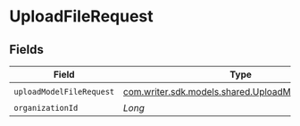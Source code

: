 # UploadFileRequest


## Fields

| Field                                                                                                | Type                                                                                                 | Required                                                                                             | Description                                                                                          |
| ---------------------------------------------------------------------------------------------------- | ---------------------------------------------------------------------------------------------------- | ---------------------------------------------------------------------------------------------------- | ---------------------------------------------------------------------------------------------------- |
| `uploadModelFileRequest`                                                                             | [com.writer.sdk.models.shared.UploadModelFileRequest](../../models/shared/UploadModelFileRequest.md) | :heavy_check_mark:                                                                                   | N/A                                                                                                  |
| `organizationId`                                                                                     | *Long*                                                                                               | :heavy_minus_sign:                                                                                   | N/A                                                                                                  |
